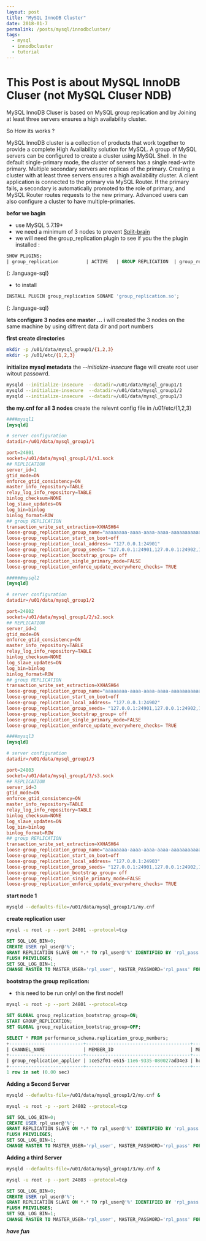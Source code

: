 ```yaml
---
layout: post
title: "MySQL InnoDB Cluster"
date: 2018-01-7
permalink: /posts/mysql/innodbcluster/
tags:
  - mysql
  - innodbcluster
  - tutorial
---
```


This Post is about MySQL InnoDB Cluser  (not MySQL Cluser NDB)
======

MySQL InnoDB Cluser is based on MySQL group replication and by Joining at least three servers ensures a high availability cluster.

So How its works ?

MySQL InnoDB cluster is a collection of products that work together to provide a complete High Availability solution for MySQL. A group of MySQL servers can be configured to create a cluster using MySQL Shell. In the default single-primary mode, the cluster of servers has a single read-write primary. Multiple secondary servers are replicas of the primary. Creating a cluster with at least three servers ensures a high availability cluster. A client application is connected to the primary via MySQL Router. If the primary fails, a secondary is automatically promoted to the role of primary, and MySQL Router routes requests to the new primary. Advanced users can also configure a cluster to have multiple-primaries.

**befor we bagin**

* use MySQL 5.7.19+
* we need a minimum of 3 nodes to prevent [Split-brain](https://en.wikipedia.org/wiki/Split-brain_(computing))
* we will need the group_replication plugin to see if you the the plugin installed :

~~~ sql
SHOW PLUGINS;
| group_replication          | ACTIVE   | GROUP REPLICATION  | group_replication.so | GPL     |

~~~

{: .language-sql}

* to install

~~~ sql
INSTALL PLUGIN group_replication SONAME 'group_replication.so';
~~~

{: .language-sql}

**lets configure 3 nodes one master ...**
i will created the 3 nodes on the same machine by using diffrent data dir and port numbers

**first create directories**

```bash
mkdir -p /u01/data/mysql_group1/{1,2,3}
mkdir -p /u01/etc/{1,2,3}
```

**initialize mysql metadata**
the *--initialize-insecure* flage will create root user witout passowrd.

```bash
mysqld --initialize-insecure  --datadir=/u01/data/mysql_group1/1
mysqld --initialize-insecure  --datadir=/u01/data/mysql_group1/2
mysqld --initialize-insecure  --datadir=/u01/data/mysql_group1/3
```

**the my.cnf for all 3 nodes**
create the relevnt config file in /u01/etc/{1,2,3}

```conf
####mysql1
[mysqld]

# server configuration
datadir=/u01/data/mysql_group1/1

port=24801
socket=/u01/data/mysql_group1/1/s1.sock
## REPLICATION
server_id=1
gtid_mode=ON
enforce_gtid_consistency=ON
master_info_repository=TABLE
relay_log_info_repository=TABLE
binlog_checksum=NONE
log_slave_updates=ON
log_bin=binlog
binlog_format=ROW
## group REPLICATION
transaction_write_set_extraction=XXHASH64
loose-group_replication_group_name="aaaaaaaa-aaaa-aaaa-aaaa-aaaaaaaaaaaa"
loose-group_replication_start_on_boot=off
loose-group_replication_local_address= "127.0.0.1:24901"
loose-group_replication_group_seeds= "127.0.0.1:24901,127.0.0.1:24902,127.0.0.1:24903"
loose-group_replication_bootstrap_group= off
loose-group_replication_single_primary_mode=FALSE
loose-group_replication_enforce_update_everywhere_checks= TRUE

```

```conf
######mysql2
[mysqld]

# server configuration
datadir=/u01/data/mysql_group1/2

port=24802
socket=/u01/data/mysql_group1/2/s2.sock
## REPLICATION
server_id=2
gtid_mode=ON
enforce_gtid_consistency=ON
master_info_repository=TABLE
relay_log_info_repository=TABLE
binlog_checksum=NONE
log_slave_updates=ON
log_bin=binlog
binlog_format=ROW
## group REPLICATION
transaction_write_set_extraction=XXHASH64
loose-group_replication_group_name="aaaaaaaa-aaaa-aaaa-aaaa-aaaaaaaaaaaa"
loose-group_replication_start_on_boot=off
loose-group_replication_local_address= "127.0.0.1:24902"
loose-group_replication_group_seeds= "127.0.0.1:24901,127.0.0.1:24902,127.0.0.1:24903"
loose-group_replication_bootstrap_group= off
loose-group_replication_single_primary_mode=FALSE
loose-group_replication_enforce_update_everywhere_checks= TRUE


```

```conf
####mysql3
[mysqld]

# server configuration
datadir=/u01/data/mysql_group1/3

port=24803
socket=/u01/data/mysql_group1/3/s3.sock
## REPLICATION
server_id=3
gtid_mode=ON
enforce_gtid_consistency=ON
master_info_repository=TABLE
relay_log_info_repository=TABLE
binlog_checksum=NONE
log_slave_updates=ON
log_bin=binlog
binlog_format=ROW
## group REPLICATION
transaction_write_set_extraction=XXHASH64
loose-group_replication_group_name="aaaaaaaa-aaaa-aaaa-aaaa-aaaaaaaaaaaa"
loose-group_replication_start_on_boot=off
loose-group_replication_local_address= "127.0.0.1:24903"
loose-group_replication_group_seeds= "127.0.0.1:24901,127.0.0.1:24902,127.0.0.1:24903"
loose-group_replication_bootstrap_group= off
loose-group_replication_single_primary_mode=FALSE
loose-group_replication_enforce_update_everywhere_checks= TRUE
```

**start node 1**

```bash
mysqld --defaults-file=/u01/data/mysql_group1/1/my.cnf
```

**create replication user**

```bash
mysql -u root -p --port 24801 --protocol=tcp

```

```sql
SET SQL_LOG_BIN=0;
CREATE USER rpl_user@'%';
GRANT REPLICATION SLAVE ON *.* TO rpl_user@'%' IDENTIFIED BY 'rpl_pass';
FLUSH PRIVILEGES;
SET SQL_LOG_BIN=1;
CHANGE MASTER TO MASTER_USER='rpl_user', MASTER_PASSWORD='rpl_pass' FOR CHANNEL 'group_replication_recovery';
```

**bootstrap the group replication:**
* this need to be run only! on the first node!!

```bash
mysql -u root -p --port 24801 --protocol=tcp

```

```sql
SET GLOBAL group_replication_bootstrap_group=ON;
START GROUP_REPLICATION;
SET GLOBAL group_replication_bootstrap_group=OFF;
```

```sql
SELECT * FROM performance_schema.replication_group_members;
+---------------------------+--------------------------------------+-------------+-------------+--------------+
| CHANNEL_NAME              | MEMBER_ID                            | MEMBER_HOST | MEMBER_PORT | MEMBER_STATE |
+---------------------------+--------------------------------------+-------------+-------------+--------------+
| group_replication_applier | 1ce52f01-e615-11e6-9335-080027ad34e3 | host72      |       24801 | ONLINE       |
+---------------------------+--------------------------------------+-------------+-------------+--------------+
1 row in set (0.00 sec)

```

**Adding a Second Server**

```bash
mysqld --defaults-file=/u01/data/mysql_group1/2/my.cnf &

mysql -u root -p --port 24802 --protocol=tcp
```

```sql
SET SQL_LOG_BIN=0;
CREATE USER rpl_user@'%';
GRANT REPLICATION SLAVE ON *.* TO rpl_user@'%' IDENTIFIED BY 'rpl_pass';
FLUSH PRIVILEGES;
SET SQL_LOG_BIN=1;
CHANGE MASTER TO MASTER_USER='rpl_user', MASTER_PASSWORD='rpl_pass' FOR CHANNEL 'group_replication_recovery';
```

**Adding a third Server**

```bash
mysqld --defaults-file=/u01/data/mysql_group1/3/my.cnf &

mysql -u root -p --port 24803 --protocol=tcp
```

```sql
SET SQL_LOG_BIN=0;
CREATE USER rpl_user@'%';
GRANT REPLICATION SLAVE ON *.* TO rpl_user@'%' IDENTIFIED BY 'rpl_pass';
FLUSH PRIVILEGES;
SET SQL_LOG_BIN=1;
CHANGE MASTER TO MASTER_USER='rpl_user', MASTER_PASSWORD='rpl_pass' FOR CHANNEL 'group_replication_recovery';
```

***have fun***
